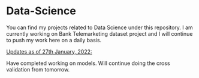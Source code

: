 # Data-Science
You can find my projects related to Data Science under this repository.
I am currently working on Bank Telemarketing dataset project and I will continue to push my work here on a daily basis.

<u>Updates as of 27th January, 2022:</u>

Have completed working on models. Will continue doing the cross validation from tomorrow.
